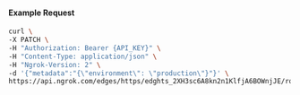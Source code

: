 <!-- Code generated for API Clients. DO NOT EDIT. -->

#### Example Request

```bash
curl \
-X PATCH \
-H "Authorization: Bearer {API_KEY}" \
-H "Content-Type: application/json" \
-H "Ngrok-Version: 2" \
-d '{"metadata":"{\"environment\": \"production\"}"}' \
https://api.ngrok.com/edges/https/edghts_2XH3sc6A8kn2n1KlfjA6BOWnjJE/routes/edghtsrt_2XH3shJRyeSOLpo6IScfmu95KCQ
```
